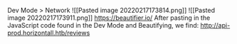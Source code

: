 Dev Mode > Network
![[Pasted image 20220217173814.png]]
![[Pasted image 20220217173911.png]]
https://beautifier.io/
After pasting in the JavaScript code found in the Dev Mode and Beautifying, we find:
http://api-prod.horizontall.htb/reviews
